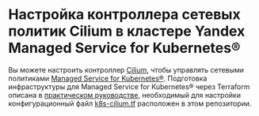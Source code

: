 # Настройка контроллера сетевых политик Cilium в кластере Yandex Managed Service for Kubernetes®

Вы можете настроить контроллер [Cilium](https://cilium.io/), чтобы управлять сетевыми политиками [Managed Service for Kubernetes®](https://yandex.cloud/ru/docs/managed-kubernetes). Подготовка инфраструктуры для Managed Service for Kubernetes® через Terraform описана в [практическом руководстве](https://yandex.cloud/ru/docs/managed-kubernetes/operations/cilium), необходимый для настройки конфигурационный файл [k8s-cilium.tf](k8s-cilium.tf) расположен в этом репозитории.
